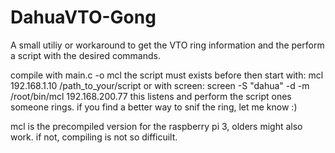 # DahuaVTO-Gong
A small utiliy or workaround to get the VTO ring information and the perform a script with the desired commands.

compile with 
main.c -o mcl
the script must exists before
then start with: mcl 192.168.1.10 /path_to_your/script
or with screen: screen  -S "dahua"  -d -m /root/bin/mcl 192.168.200.77 
this listens and perform the script ones someone rings.
if you find a better way to snif the ring, let me know :)


mcl is the precompiled version for the raspberry pi 3, olders might also work.  if not, compiling is not so difficuilt.
